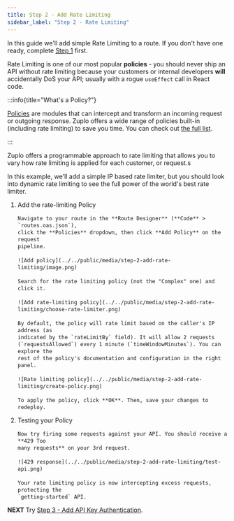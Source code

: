 ```yaml
---
title: Step 2 - Add Rate Limiting
sidebar_label: "Step 2 - Rate Limiting"
---
```


In this guide we'll add simple Rate Limiting to a route. If you don't have one
ready, complete [Step 1](./step-1-setup-basic-gateway.md) first.

Rate Limiting is one of our most popular **policies** - you should never ship an
API without rate limiting because your customers or internal developers **will**
accidentally DoS your API; usually with a rogue `useEffect` call in React code.

:::info{title="What's a Policy?"}

[Policies](./policies.md) are modules that can intercept and transform an
incoming request or outgoing response. Zuplo offers a wide range of policies
built-in (including rate limiting) to save you time. You can check out
[the full list](../policies.md).

:::

Zuplo offers a programmable approach to rate limiting that allows you to vary
how rate limiting is applied for each customer, or request.s

In this example, we'll add a simple IP based rate limiter, but you should look
into dynamic rate limiting to see the full power of the world's best rate
limiter.

<Stepper>

1.  Add the rate-limiting Policy

        Navigate to your route in the **Route Designer** (**Code** > `routes.oas.json`),
        click the **Policies** dropdown, then click **Add Policy** on the request
        pipeline.

        ![Add policy](../../public/media/step-2-add-rate-limiting/image.png)

        Search for the rate limiting policy (not the "Complex" one) and click it.

        ![Add rate-limiting policy](../../public/media/step-2-add-rate-limiting/choose-rate-limiter.png)

        By default, the policy will rate limit based on the caller's IP address (as
        indicated by the `rateLimitBy` field). It will allow 2 requests
        (`requestsAllowed`) every 1 minute (`timeWindowMinutes`). You can explore the
        rest of the policy's documentation and configuration in the right panel.

        ![Rate limiting policy](../../public/media/step-2-add-rate-limiting/create-policy.png)

        To apply the policy, click **OK**. Then, save your changes to redeploy.

1.  Testing your Policy

        Now try firing some requests against your API. You should receive a **429 Too
        many requests** on your 3rd request.

        ![429 response](../../public/media/step-2-add-rate-limiting/test-api.png)

        Your rate limiting policy is now intercepting excess requests, protecting the
        `getting-started` API.

</Stepper>

**NEXT** Try [Step 3 - Add API Key Authentication](./step-3-add-api-key-auth).
